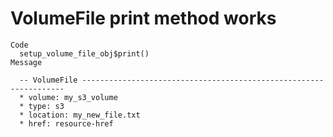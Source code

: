# VolumeFile print method works

    Code
      setup_volume_file_obj$print()
    Message
      
      -- VolumeFile ------------------------------------------------------------------
      * volume: my_s3_volume
      * type: s3
      * location: my_new_file.txt
      * href: resource-href

